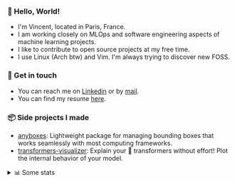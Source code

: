 ### 👋 Hello, World!

- I'm Vincent, located in Paris, France.
- I am working closely on MLOps and software engineering aspects of machine learning projects.
- I like to contribute to open source projects at my free time.
- I use Linux (Arch btw) and Vim. I'm always trying to discover new FOSS.

### 🔗 Get in touch

- You can reach me on [Linkedin](https://www.linkedin.com/in/vincent-duchauffour-3a9641155/) or by [mail](mailto:vincent.duchauffour@proton.me).
- You can find my resume [here](https://raw.githubusercontent.com/VDuchauffour/resume/main/resume.pdf).

### 📦 Side projects I made

- [anyboxes](https://github.com/VDuchauffour/anyboxes): Lightweight package for managing bounding boxes that works seamlessly with most computing frameworks.
- [transformers-visualizer](https://github.com/VDuchauffour/transformers-visualizer): Explain your 🤗 transformers without effort! Plot the internal behavior of your model. 

<details><summary>📊 Some stats</summary>  
  
<p align="center">
  <img alt="VDuchauffour's github stats" src="https://github-readme-stats.vercel.app/api?username=VDuchauffour&include_all_commits=true&show_icons=true&theme=react"/>
  <br />
  <img alt="VDuchauffour's streak stats" src="https://streak-stats.demolab.com?user=VDuchauffour&theme=react"/>
  <br />
  <img alt="VDuchauffour's language stats" src="https://github-readme-stats.vercel.app/api/top-langs/?username=VDuchauffour&count_private=true&include_all_commits=true&show_icons=true&layout=compact&theme=react"/>
  <!--   <br />
  <img alt="VDuchauffour's Wakatime stats" src="https://github-readme-stats.vercel.app/api/wakatime?username=VDuchauffour&theme=react"/> -->
</p>

#### 🧭 Wakatime stats
<!--START_SECTION:waka-->
![Code Time](http://img.shields.io/badge/Code%20Time-1%2C755%20hrs%2010%20mins-blue)

![Lines of code](https://img.shields.io/badge/From%20Hello%20World%20I%27ve%20Written-3.4%20million%20lines%20of%20code-blue)

**🐱 My GitHub Data** 

> 📦 971.0 kB Used in GitHub's Storage 
 > 
> 🚫 Not Opted to Hire
 > 
> 📜 9 Public Repositories 
 > 
> 🔑 2 Private Repositories 
 > 
**I'm an Early 🐤** 

```text
🌞 Morning                305 commits         ██░░░░░░░░░░░░░░░░░░░░░░░   07.96 % 
🌆 Daytime                2019 commits        █████████████░░░░░░░░░░░░   52.72 % 
🌃 Evening                1137 commits        ███████░░░░░░░░░░░░░░░░░░   29.69 % 
🌙 Night                  369 commits         ██░░░░░░░░░░░░░░░░░░░░░░░   09.63 % 
```
📅 **I'm Most Productive on Monday** 

```text
Monday                   881 commits         ██████░░░░░░░░░░░░░░░░░░░   23.00 % 
Tuesday                  637 commits         ████░░░░░░░░░░░░░░░░░░░░░   16.63 % 
Wednesday                651 commits         ████░░░░░░░░░░░░░░░░░░░░░   17.00 % 
Thursday                 730 commits         █████░░░░░░░░░░░░░░░░░░░░   19.06 % 
Friday                   603 commits         ████░░░░░░░░░░░░░░░░░░░░░   15.74 % 
Saturday                 75 commits          ░░░░░░░░░░░░░░░░░░░░░░░░░   01.96 % 
Sunday                   253 commits         ██░░░░░░░░░░░░░░░░░░░░░░░   06.61 % 
```


📊 **This Week I Spent My Time On** 

```text
💬 Programming Languages: 
Python                   22 hrs 38 mins      ████████████████░░░░░░░░░   64.20 % 
XML                      6 hrs 5 mins        ████░░░░░░░░░░░░░░░░░░░░░   17.27 % 
Other                    1 hr 53 mins        █░░░░░░░░░░░░░░░░░░░░░░░░   05.34 % 
C++                      1 hr 26 mins        █░░░░░░░░░░░░░░░░░░░░░░░░   04.09 % 
YAML                     1 hr 14 mins        █░░░░░░░░░░░░░░░░░░░░░░░░   03.50 % 
```


 Last Updated on 07/05/2024 00:38:42 UTC
<!--END_SECTION:waka-->
</details>
